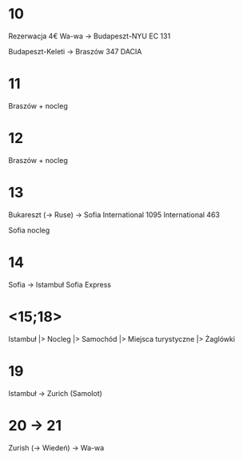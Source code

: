 # 10


Rezerwacja 4€
Wa-wa -> Budapeszt-NYU
EC 131


Budapeszt-Keleti -> Braszów
347 DACIA


# 11


Braszów + nocleg


# 12


Braszów + nocleg


# 13


Bukareszt \(-> Ruse\) -> Sofia
International 1095
International 463


Sofia nocleg


# 14


Sofia -> Istambuł
Sofia Express


# <15;18>


Istambuł
|> Nocleg
|> Samochód
|> Miejsca turystyczne
|> Żaglówki


# 19


Istambuł -> Zurich \(Samolot\)


# 20 -> 21


Zurish \(-> Wiedeń\) -> Wa-wa
